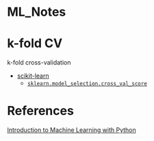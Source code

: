 # ML_Notes

# k-fold CV
k-fold cross-validation
* [scikit-learn](https://scikit-learn.org/stable/modules/cross_validation.html)
  * [`sklearn.model_selection.cross_val_score`](https://scikit-learn.org/stable/modules/generated/sklearn.model_selection.cross_val_score.html)

# References
[Introduction to Machine Learning with Python](https://www.oreilly.com/library/view/introduction-to-machine/9781449369880/)
